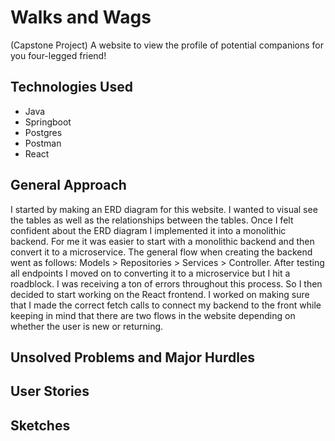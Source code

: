 # Walks and Wags
(Capstone Project)
A website to view the profile of potential companions for you four-legged friend!

## Technologies Used
- Java
- Springboot
- Postgres
- Postman
- React

## General Approach
I started by making an ERD diagram for this website. I wanted to visual see the tables as well as the relationships between the tables. Once I felt confident about the ERD diagram I implemented it into a monolithic backend. For me it was easier to start with a monolithic backend and then convert it to a microservice. The general flow when creating the backend went as follows: Models > Repositories > Services > Controller. After testing all endpoints I moved on to converting it to a microservice but I hit a roadblock. I was receiving a ton of errors throughout this process. So I then decided to start working on the React frontend. I worked on making sure that I made the correct fetch calls to connect my backend to the front while keeping in mind that there are two flows in the website depending on whether the user is new or returning.  

## Unsolved Problems and Major Hurdles

## User Stories

## Sketches
